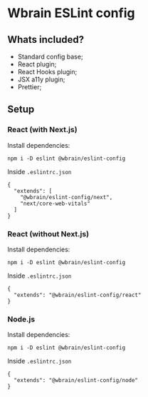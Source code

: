 # Wbrain ESLint config

## Whats included?

- Standard config base;
- React plugin;
- React Hooks plugin;
- JSX a11y plugin;
- Prettier;

## Setup

### React (with Next.js)

Install dependencies:
```
npm i -D eslint @wbrain/eslint-config
```
Inside `.eslintrc.json`
```
{
  "extends": [
    "@wbrain/eslint-config/next", 
    "next/core-web-vitals"
  ]
}
```

### React (without Next.js)

Install dependencies:
```
npm i -D eslint @wbrain/eslint-config
```
Inside `.eslintrc.json`
```
{
  "extends": "@wbrain/eslint-config/react"
}
```

### Node.js

Install dependencies:
```
npm i -D eslint @wbrain/eslint-config
```
Inside `.eslintrc.json`
```
{
  "extends": "@wbrain/eslint-config/node"
}
```
